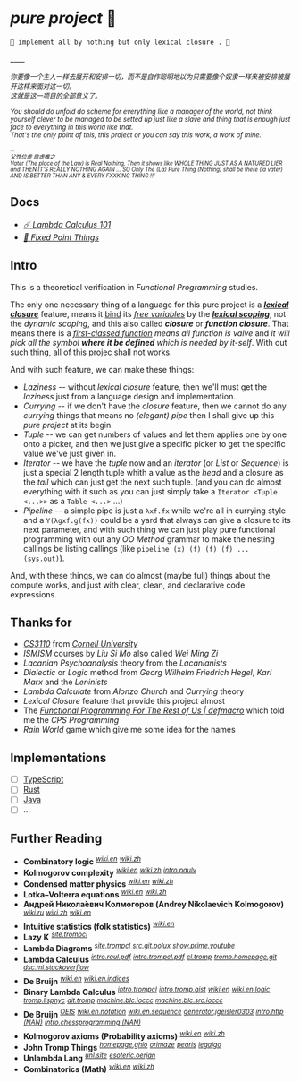 # *pure project* 🧫

~~~
🧫 implement all by nothing but only lexical closure . 🧬
~~~


 \____

<sup>*你要像一个主人一样去展开和安排一切，而不是自作聪明地以为只需要像个奴隶一样来被安排被展开这样来面对这一切。* </sup>  
<sub>*这就是这一项目的全部意义了。* </sub>  

<sup>*You should do unfold do scheme for everything like a manager of the world, not think yourself clever to be managed to be setted up just like a slave and thing that is enough just face to everything in this world like that.* </sup>  
<sub>*That's the only point of this, this project or you can say this work, a work of mine.* </sub>  

<sub><sup><sub>...</sub></sup></sub>  
<sub><sup>*父性位虚 故虚唯之* </sup></sub>  
<sup><sub>*Vater (The place of the Law) is Real Nothing, Then it shows like WHOLE THING JUST AS A NATURED LIER and THEN IT'S REALLY NOTHING AGAIN ... SO Only The (La) Pure Thing (Nothing) shall be there (la vater) AND IS BETTER THAN ANY & EVERY FXXKING THING !!!* </sub></sup>  

## Docs

- [*☄️ Lambda Calculus 101*](./.docs/lambda-calculus.101 "Let's See what the Lambda Calculus is ☄️")
- [*🦠 Fixed Point Things*](./.docs/fixed-point.things "Some thing about the Fixed-point Combinators 🦠")



## Intro

This is a theoretical verification in *Functional Programming* studies.

The only one necessary thing of a language for this pure project is a *[**lexical closure**](https://en.wikipedia.org/wiki/Closure_(computer_programming)#Lexical_environment)* feature, means it [bind](https://en.wikipedia.org/wiki/Name_binding) its *[free variables](https://en.wikipedia.org/wiki/Free_variables_and_bound_variables)* by the **[*lexical scoping*](https://en.wikipedia.org/wiki/Scope_(computer_science)#Lexical_scope)**, not the *dynamic scoping*, and this also called ***closure*** or ***function closure***. That means there is a *[first-classed function](https://en.wikipedia.org/wiki/First-class_function) means all function is valve* and *it will pick all the symbol **where it be defined** which is needed by it-self*. With out such thing, all of this projec shall not works.

And with such feature, we can make these things: 

- *Laziness* -- without *lexical closure* feature, then we'll must get the *laziness* just from a language design and implementation.
- *Currying* -- if we don't have the *closure* feature, then we cannot do any *currying* things that means no *(elegant) pipe* then I shall give up this *pure project* at its begin.
- *Tuple* -- we can get numbers of values and let them applies one by one onto a picker, and then we just give a specific picker to get the specific value we've just given in.
- *Iterator* -- we have the *tuple* now and an *iterator* (or *List* or *Sequence*) is just a special 2 length tuple whith a value as the *head* and a closure as the *tail* which can just get the next such tuple. (and you can do almost everything with it such as you can just simply take a `Iterator <Tuple <...>>` as a `Table <...>` ...)
- *Pipeline* -- a simple pipe is just a `λxf.fx` while we're all in currying style and a `Y(λgxf.g(fx))` could be a yard that always can give a closure to its next parameter, and with such thing we can just play pure functional programming with out any *OO Method* grammar to make the nesting callings be listing callings (like `pipeline (x) (f) (f) (f) ... (sys.out)`).

And, with these things, we can do almost (maybe full) things about the compute works, and just with clear, clean, and declarative code expressions.


## Thanks for

- [*CS3110*](https://cs3110.github.io/textbook/chapters/hop/higher_order.html?highlight=pipe) from [*Cornell University*](https://www.cs.cornell.edu/courses/cs3110/)
- *ISMISM* courses by *Liu Si Mo* also called *Wei Ming Zi*
- *Lacanian Psychoanalysis* theory from the *Lacanianists*
- *Dialectic* or *Logic* method from *Georg Wilhelm Friedrich Hegel*, *Karl Marx* and the *Leninists*
- *Lambda Calculate* from *Alonzo Church* and *Currying* theory
- *Lexical Closure* feature that provide this project almost
- The [*Functional Programming For The Rest of Us | defmacro*](https://www.defmacro.org/2006/06/19/fp.html) which told me the *CPS Programming*
- *Rain World* game which give me some idea for the names


## Implementations

- [ ] [TypeScript](./pure.ts)
- [ ] [Rust](./pure.rs)
- [ ] [Java](./pure.java)
- [ ] ...

## Further Reading

- **Combinatory logic** <sup>[*wiki.en*](https://en.wikipedia.org/wiki/Combinatory_logic "Combinatory logic")</sup> <sup>[*wiki.zh*](https://zh.wikipedia.org/wiki/%E7%BB%84%E5%90%88%E5%AD%90%E9%80%BB%E8%BE%91 "组合子逻辑")</sup> 
- **Kolmogorov complexity** <sup>[*wiki.en*](https://en.wikipedia.org/wiki/Kolmogorov_complexity "Kolmogorov complexity")</sup> <sup>[*wiki.zh*](https://zh.wikipedia.org/wiki/%E6%9F%AF%E6%B0%8F%E5%A4%8D%E6%9D%82%E6%80%A7 "柯氏复杂性")</sup> <sup>[*intro.paulv*](https://homepages.cwi.nl/~paulv/kolmogorov.html "An Introduction to Kolmogorov Complexity and Its Applications (柯尔莫戈罗夫复杂性及其应用简介: https://mitpressbookstore.mit.edu/book/{9780387339986,9781489984456,9783030112974}, https://www.amazon.com/Introduction-Kolmogorov-Complexity-Applications-Monographs/dp/{0387940537,0387948686,0387339981,1489984453,3030112977}/, https://link.springer.com/book/10.1007/{978-1-4757-2606-0,978-0-387-49820-1,978-3-030-11298-1}) (描述复杂性 ISBN:9787030059642)")</sup> 
- **Condensed matter physics** <sup>[*wiki.en*](https://en.wikipedia.org/wiki/Condensed_matter_physics "Condensed matter physics")</sup> <sup>[*wiki.zh*](https://zh.wikipedia.org/wiki/%E5%87%9D%E8%81%9A%E6%80%81%E7%89%A9%E7%90%86%E5%AD%A6 "凝聚态物理学")</sup> 
- **Lotka–Volterra equations** <sup>[*wiki.en*](https://en.wikipedia.org/wiki/Lotka%E2%80%93Volterra_equations "Lotka–Volterra equations")</sup> <sup>[*wiki.zh*](https://zh.wikipedia.org/wiki/%E6%B4%9B%E7%89%B9%E5%8D%A1-%E6%B2%83%E7%88%BE%E6%B3%B0%E6%8B%89%E6%96%B9%E7%A8%8B "洛特卡-沃尔泰拉方程")</sup> 
- **Андрей Никола́евич Колмогоров (Andrey Nikolaevich Kolmogorov)** <sup>[*wiki.ru*](https://ru.wikipedia.org/wiki/%D0%9A%D0%BE%D0%BB%D0%BC%D0%BE%D0%B3%D0%BE%D1%80%D0%BE%D0%B2,_%D0%90%D0%BD%D0%B4%D1%80%D0%B5%D0%B9_%D0%9D%D0%B8%D0%BA%D0%BE%D0%BB%D0%B0%D0%B5%D0%B2%D0%B8%D1%87 "Колмогоров, Андрей Николаевич")</sup> <sup>[*wiki.zh*](https://zh.wikipedia.org/wiki/%E5%AE%89%E5%BE%B7%E7%83%88%C2%B7%E6%9F%AF%E7%88%BE%E8%8E%AB%E5%93%A5%E6%B4%9B%E5%A4%AB "安德雷·柯尔莫哥洛夫 (Андрей Колмогоров)")</sup> <sup>[*wiki.en*](https://en.wikipedia.org/wiki/Andrey_Kolmogorov "Andrey Kolmogorov (Андрей Колмогоров)")</sup> 
- **Intuitive statistics (folk statistics)** <sup>[*wiki.en*](https://en.wikipedia.org/wiki/Intuitive_statistics "Intuitive statistics (folk statistics)")</sup> 
- **Lazy K** <sup>[*site.trompcl*](https://tromp.github.io/cl/lazy-k.html "Lazy K | tromp cl")</sup> 
- **Lambda Diagrams** <sup>[*site.trompcl*](https://tromp.github.io/cl/diagrams.html "Lambda Diagrams | tromp cl")</sup> <sup>[*src.git.polux*](https://github.com/polux/lambda-diagrams.git "(Apache-2.0) (Languages: Haskell 100.0%) Animations of lambda term reduction sequences // lambda 项约简序列的动画")</sup> <sup>[*show.prime.youtube*](https://www.youtube.com/watch?v=0ZKIuKgiikM&list=PLi8_XqluS5xc7GL-bgVrxpA2Uww6nK0gV&index=7 "Prime Number Sieve in Lambda Calculus | YouTube")</sup> 
- **Lambda Calculus** <sup>[*intro.raul.pdf*](https://arxiv.org/pdf/1503.09060.pdf "A Tutorial Introduction to the Lambda Calculus | Raul Rojas")</sup> <sup>[*intro.trompcl.pdf*](https://tromp.github.io/cl/LC.pdf "Functional Bits: Lambda Calculus based Algorithmic Information Theory | tromp cl")</sup> <sup>[*cl.tromp*](https://tromp.github.io/cl/cl.html "John's Lambda Calculus and Combinatory Logic Playground | tromp cl")</sup> <sup>[*tromp.homepage.git*](https://github.com/tromp/tromp.github.io.git "(Languages: HTML 85.9%, Roff 11.9%, Rust 1.1%, Haskell 0.4%, C 0.3%, PostScript 0.1%, Other 0.3%) John Tromp homepage")</sup> <sup>[*dsc.ml.stackoverflow*](https://stackoverflow.com/questions/22676975/simple-lambda-calculus-dsl-using-gadts-in-ocaml "Simple lambda calculus DSL using GADTs in OCaml // 在 OCaml 中使用 GADT 的简单 lambda 演算 DSL")</sup> 
- **De Bruijn** <sup>[*wiki.en*](https://en.wikipedia.org/wiki/De_Bruijn_index "De Bruijn index (De Bruijn indices)")</sup> <sup>[*wiki.en.indices*](https://en.wikipedia.org/wiki/De_Bruijn_indices "De Bruijn indices (De Bruijn index)")</sup> 
- **Binary Lambda Calculus** <sup>[*intro.trompcl*](https://tromp.github.io/cl/Binary_lambda_calculus.html "Binary Lambda Calculus | tromp cl")</sup> <sup>[*intro.tromp.gist*](https://gist.github.com/tromp/86b3184f852f65bfb814e3ab0987d861 "Binary Lambda Calculus")</sup> <sup>[*wiki.en*](https://en.wikipedia.org/wiki/Binary_lambda_calculus "Binary lambda calculus (Binary combinatory logic)")</sup> <sup>[*wiki.en.logic*](https://en.wikipedia.org/wiki/Binary_combinatory_logic "Binary combinatory logic (Binary lambda calculus)")</sup> <sup>[*tromp.lispnyc*](https://tromp.github.io/cl/lispnycTalk/lispnyc.html "Binary Lambda Calculus: The Smallest Program Language | tromp cl")</sup> <sup>[*ait.tromp*](https://github.com/tromp/AIT.git "(Languages: Haskell 37.6%, HTML 30.9%, TeX 17.7%, C 8.3%, Agda 1.8%, JavaScript 0.8%, Other 2.9%) Algorithmic Information Theory, using Binary Lambda Calculus // 算法信息论，使用二进制 Lambda 演算")</sup> <sup>[*machine.blc.ioccc*](https://www.ioccc.org/2012/tromp/hint.html "Most functional")</sup> <sup>[*machine.blc.src.ioccc*](https://github.com/ioccc-src/winner/blob/master/2012/tromp/tromp.orig.c "(found by: https://www.ioccc.org/years.html)")</sup> 
- **De Bruijn** <sup>[*OEIS*](https://oeis.org/A166315 "A166315		Lexicographically earliest binary de Bruijn sequences, B(2,n).")</sup> <sup>[*wiki.en.notation*](https://en.wikipedia.org/wiki/De_Bruijn_notation "De Bruijn notation")</sup> <sup>[*wiki.en.sequence*](https://en.wikipedia.org/wiki/De_Bruijn_sequence "de Bruijn sequence")</sup> <sup>[*generator.jgeisler0303*](https://jgeisler0303.github.io/deBruijnDecode/ "de Bruijn Sequence Generator")</sup> <sup>[*intro.http (NAN)*](https://debruijnsequence.org/ "De Bruijn Sequence and Universal Cycle Constructions")</sup> <sup>[*intro.chessprogramming (NAN)*](https://chessprogramming.wikispaces.com/De+Bruijn+sequence "")</sup> 
- **Kolmogorov axioms (Probability axioms)** <sup>[*wiki.en*](https://en.wikipedia.org/wiki/Kolmogorov_axioms "Kolmogorov axioms (Probability axioms)")</sup> <sup>[*wiki.zh*](https://zh.wikipedia.org/wiki/%E6%A9%9F%E7%8E%87%E5%85%AC%E8%A8%AD "概率公理 (柯尔莫哥洛夫公理)")</sup> 
- **John Tromp Things** <sup>[*homepage.ghio*](https://tromp.github.io/ "John Tromp")</sup> <sup>[*orimaze*](https://tromp.github.io/orimaze.html "OriMaze: a block moving puzzle and maze in one! | John Tromp")</sup> <sup>[*pearls*](https://tromp.github.io/pearls.html "Programming Pearls | John Tromp")</sup> <sup>[*legalgo*](https://tromp.github.io/go/legal.html "Number of legal Go positions | John Tromp")</sup> 
- **Unlambda Lang** <sup>[*unl.site*](http://madore.org/~david/programs/unlambda/ "The Unlambda Programming Language")</sup> <sup>[*esoteric.oerjan*](https://home.nvg.org/~oerjan/esoteric/ "Esoteric programming languages | Ørjan")</sup> 
- **Combinatorics (Math)** <sup>[*wiki.en*](https://en.wikipedia.org/wiki/Combinatorics "Combinatorics")</sup> <sup>[*wiki.zh*](https://zh.wikipedia.org/wiki/%E7%BB%84%E5%90%88%E6%95%B0%E5%AD%A6 "组合数学")</sup> 









